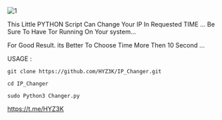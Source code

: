 ![1](https://github.com/HYZ3K/IP_Changer/assets/116455469/ff5f225e-83f3-43fd-9bf9-c20fb01b70d8)

This Little PYTHON Script Can Change Your IP In Requested TIME ... Be Sure To Have Tor Running On Your system...

For Good Result. its Better To Choose Time More Then 10 Second ...


USAGE :
```
git clone https://github.com/HYZ3K/IP_Changer.git
```
```
cd IP_Changer
```
```
sudo Python3 Changer.py
```

https://t.me/HYZ3K
